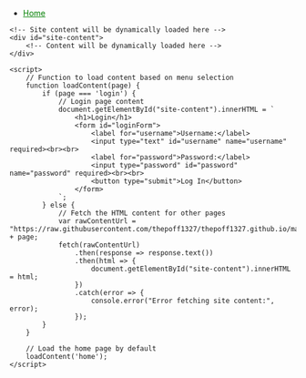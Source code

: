 <html lang="en">
<head>
    <meta charset="UTF-8">
    <meta name="viewport" content="width=device-width, initial-scale=1.0">
    <title>Site Content</title>
    <style>
        /* Style for the home link */
        #menu ul li a[href="#"] {
            color: green; /* Set link color to green */
        }
    </style>
</head>
<body>
    <!-- Menu -->
    <div id="menu">
        <ul>
            <li><a href="#" onclick="loadContent('home')">Home</a></li>
            <!-- Add more menu items as needed -->
        </ul>
    </div>

    <!-- Site content will be dynamically loaded here -->
    <div id="site-content">
        <!-- Content will be dynamically loaded here -->
    </div>

    <script>
        // Function to load content based on menu selection
        function loadContent(page) {
            if (page === 'login') {
                // Login page content
                document.getElementById("site-content").innerHTML = `
                    <h1>Login</h1>
                    <form id="loginForm">
                        <label for="username">Username:</label>
                        <input type="text" id="username" name="username" required><br><br>
                        <label for="password">Password:</label>
                        <input type="password" id="password" name="password" required><br><br>
                        <button type="submit">Log In</button>
                    </form>
                `;
            } else {
                // Fetch the HTML content for other pages
                var rawContentUrl = "https://raw.githubusercontent.com/thepoff1327/thepoff1327.github.io/main/" + page;
                fetch(rawContentUrl)
                    .then(response => response.text())
                    .then(html => {
                        document.getElementById("site-content").innerHTML = html;
                    })
                    .catch(error => {
                        console.error("Error fetching site content:", error);
                    });
            }
        }

        // Load the home page by default
        loadContent('home');
    </script>
</body>
</html>
